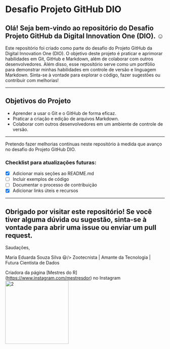 # Desafio Projeto GitHub DIO

Olá! Seja bem-vindo ao repositório do Desafio Projeto GitHub da Digital Innovation One (DIO). :relaxed:
---
Este repositório foi criado como parte do desafio do Projeto GitHub da Digital Innovation One (DIO). O objetivo deste projeto é praticar e aprimorar habilidades em Git, GitHub e Markdown, além de colaborar com outros desenvolvedores. Além disso, esse repositório serve como um portfólio para demonstrar minhas habilidades em controle de versão e linguagem Markdown. Sinta-se à vontade para explorar o código, fazer sugestões ou contribuir com melhorias!

---
## Objetivos do Projeto
- Aprender a usar o Git e o GitHub de forma eficaz.
- Praticar a criação e edição de arquivos Markdown.
- Colaborar com outros desenvolvedores em um ambiente de controle de versão.
---
Pretendo fazer melhorias contínuas neste repositório à medida que avanço no desafio do Projeto GitHub DIO.
### Checklist para atualizações futuras:
   - [x] Adicionar mais seções ao README.md
   - [ ] Incluir exemplos de código
   - [ ] Documentar o processo de contribuição
   - [x] Adicionar links úteis e recursos

---
Obrigado por visitar este repositório! Se você tiver alguma dúvida ou sugestão, sinta-se à vontade para abrir uma issue ou enviar um pull request. 
---

Saudações,

Maria Eduarda Souza Silva :smiley:/>
Zootecnista | Amante da Tecnologia | Futura Cientista de Dados 

Criadora da página [Mestres do R] (https://www.instagram.com/mestresdor) no Instagram 
![]()<img width="200" height="200" alt="2" src="https://github.com/user-attachments/assets/1f1ac723-cf24-4d60-8506-d3555faefd36" />
